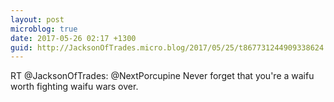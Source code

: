 ```yaml
---
layout: post
microblog: true
date: 2017-05-26 02:17 +1300
guid: http://JacksonOfTrades.micro.blog/2017/05/25/t867731244909338624.html
---
```

RT @JacksonOfTrades: @NextPorcupine Never forget that you're a waifu worth fighting waifu wars over.
